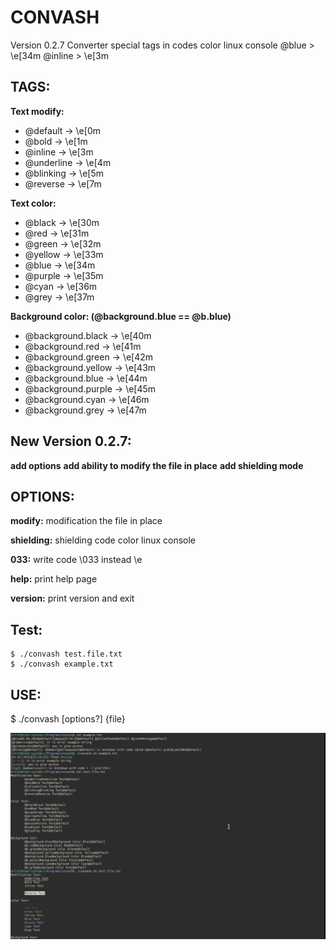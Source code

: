 CONVASH
=======

Version 0.2.7
Converter special tags in codes color linux console
@blue > \e[34m
@inline > \e[3m

TAGS:
-----

**Text modify:**
+ @default -> \e[0m
+ @bold -> \e[1m
+ @inline -> \e[3m
+ @underline -> \e[4m
+ @blinking -> \e[5m
+ @reverse -> \e[7m

**Text color:**
+ @black -> \e[30m
+ @red -> \e[31m
+ @green -> \e[32m
+ @yellow -> \e[33m
+ @blue -> \e[34m
+ @purple -> \e[35m
+ @cyan -> \e[36m
+ @grey -> \e[37m

**Background color: (@background.blue == @b.blue)**
+ @background.black -> \e[40m
+ @background.red -> \e[41m
+ @background.green -> \e[42m
+ @background.yellow -> \e[43m
+ @background.blue -> \e[44m
+ @background.purple -> \e[45m
+ @background.cyan -> \e[46m
+ @background.grey -> \e[47m


New Version 0.2.7:
------------------

**add options**
**add ability to modify the file in place**
**add shielding mode**

OPTIONS:
---------

**modify:**
modification the file in place

**shielding:**
shielding code color linux console

**033:**
write code \033 instead \e

**help:**
print help page

**version:**
print version and exit


Test:
-----

	$ ./convash test.file.txt
	$ ./convash example.txt

USE:
----

$ ./convash [options?] {file}

![alt text](https://github.com/Troshin-Vladislav/convash/blob/master/image/convash_01.png)
